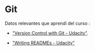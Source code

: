 # Git
Datos relevantes que aprendí del curso :

* ["Version Control with Git - Udacity"](https://www.udacity.com/course/version-control-with-git--ud123).

* ["Writing READMEs - Udacity"](https://www.udacity.com/course/writing-readmes--ud777)
